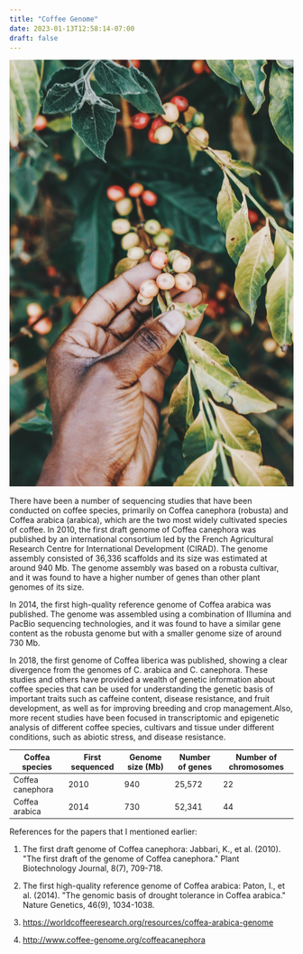 ```yaml
---
title: "Coffee Genome"
date: 2023-01-13T12:58:14-07:00
draft: false
---
```






![coffee_tree](../../images/pexels-og-mpango-4090602.jpeg 'coffee-tree-by-Og Mpango')

There have been a number of sequencing studies that have been conducted on coffee species, primarily on Coffea canephora (robusta) and Coffea arabica (arabica), which are the two most widely cultivated species of coffee.
In 2010, the first draft genome of Coffea canephora was published by an international consortium led by the French Agricultural Research Centre for International Development (CIRAD). The genome assembly consisted of 36,336 scaffolds and its size was estimated at around 940 Mb. The genome assembly was based on a robusta cultivar, and it was found to have a higher number of genes than other plant genomes of its size.

In 2014, the first high-quality reference genome of Coffea arabica was published. The genome was assembled using a combination of Illumina and PacBio sequencing technologies, and it was found to have a similar gene content as the robusta genome but with a smaller genome size of around 730 Mb.

In 2018, the first genome of Coffea liberica was published, showing a clear divergence from the genomes of C. arabica and C. canephora.
These studies and others have provided a wealth of genetic information about coffee species that can be used for understanding the genetic basis of important traits such as caffeine content, disease resistance, and fruit development, as well as for improving breeding and crop management.Also, more recent studies have been focused in transcriptomic and epigenetic analysis of different coffee species, cultivars and tissue under different conditions, such as abiotic stress, and disease resistance.




| Coffea species | First sequenced | Genome size (Mb) | Number of genes | Number of chromosomes |
| --- | --- | --- | --- | --- |
| Coffea canephora | 2010 | 940 | 25,572 | 22 |
| Coffea arabica | 2014 | 730 | 52,341 | 44 |



References for the papers that I mentioned earlier:

1.  The first draft genome of Coffea canephora: Jabbari, K., et al. (2010). "The first draft of the genome of Coffea canephora." Plant Biotechnology Journal, 8(7), 709-718.

2.  The first high-quality reference genome of Coffea arabica: Paton, I., et al. (2014). "The genomic basis of drought tolerance in Coffea arabica." Nature Genetics, 46(9), 1034-1038.

3.  <https://worldcoffeeresearch.org/resources/coffea-arabica-genome> 
4.  <http://www.coffee-genome.org/coffeacanephora>
